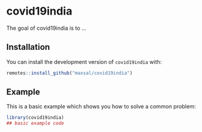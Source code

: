 
# covid19india

<!-- badges: start -->
<!-- badges: end -->

The goal of covid19india is to ...

## Installation

You can install the development version of `covid19india` with:

``` r
remotes::install_github("maxsal/covid19india")
```

## Example

This is a basic example which shows you how to solve a common problem:

``` r
library(covid19india)
## basic example code
```

